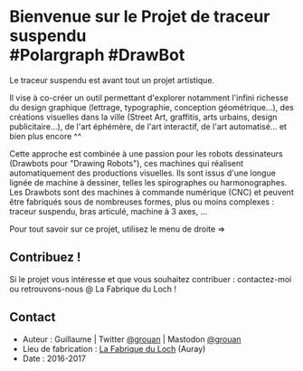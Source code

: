 # Bienvenue sur le Projet de traceur suspendu<br />#Polargraph #DrawBot

Le traceur suspendu est avant tout un projet artistique.

Il vise à co-créer un outil permettant d'explorer notamment l'infini richesse du design graphique (lettrage, typographie, conception géométrique...), des créations visuelles dans la ville (Street Art, graffitis, arts urbains, design publicitaire...), de l'art éphémère, de l'art interactif, de l'art automatisé... et bien plus encore ^^

Cette approche est combinée à une passion pour les robots dessinateurs (Drawbots pour "Drawing Robots"), ces machines qui réalisent automatiquement des productions visuelles. Ils sont issus d'une longue lignée de machine à dessiner, telles les spirographes ou harmonographes. Les Drawbots sont des machines à commande numérique (CNC) et peuvent être fabriqués sous de nombreuses formes, plus ou moins complexes : traceur suspendu, bras articulé, machine à 3 axes, ...

Pour tout savoir sur ce projet, utilisez le menu de droite =>

## Contribuez !
Si le projet vous intéresse et que vous souhaitez contribuer : contactez-moi ou retrouvons-nous @ La Fabrique du Loch !

## Contact
* Auteur : Guillaume | Twitter <a href="http://twitter.com/grouan" target="_blank">@grouan</a> | Mastodon <a href="http://mamot.fr/@grouan" target="_blank">@grouan</a><br />
* Lieu de fabrication : <a href="http://www.lafabriqueduloch.org" target="_blank">La Fabrique du Loch</a> (Auray)<br />
* Date : 2016-2017

